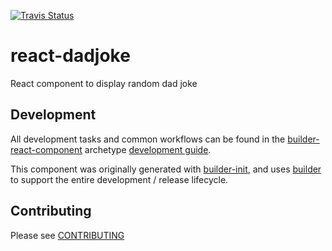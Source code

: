 [![Travis Status][trav_img]][trav_site]

# react-dadjoke

React component to display random dad joke

## Development

All development tasks and common workflows can be found in the
[builder-react-component][] archetype [development guide][arch-dev].

This component was originally generated with [builder-init][], and uses
[builder][] to support the entire development / release lifecycle.

## Contributing

Please see [CONTRIBUTING](CONTRIBUTING.md)

[trav_img]: https://api.travis-ci.org/Opentrace/react-dadjoke.svg
[trav_site]: https://travis-ci.org/Opentrace/react-dadjoke
[builder]: https://github.com/FormidableLabs/builder
[builder-init]: https://github.com/FormidableLabs/builder-init
[builder-react-component]: https://github.com/FormidableLabs/builder-react-component
[arch-dev]: https://github.com/FormidableLabs/builder-react-component/blob/master/DEVELOPMENT.md
